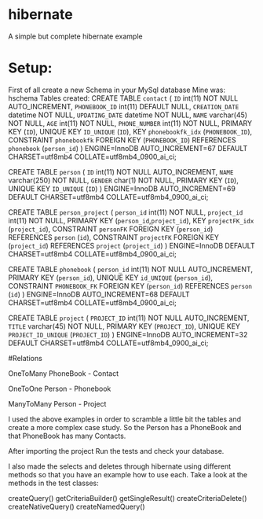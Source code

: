 # hibernate
A simple but complete hibernate example

# Setup:

First of all create a new Schema in your MySql database
Mine was: hschema
Tables created:
CREATE TABLE `contact` (
  `ID` int(11) NOT NULL AUTO_INCREMENT,
  `PHONEBOOK_ID` int(11) DEFAULT NULL,
  `CREATION_DATE` datetime NOT NULL,
  `UPDATING_DATE` datetime NOT NULL,
  `NAME` varchar(45) NOT NULL,
  `AGE` int(11) NOT NULL,
  `PHONE_NUMBER` int(11) NOT NULL,
  PRIMARY KEY (`ID`),
  UNIQUE KEY `ID_UNIQUE` (`ID`),
  KEY `phonebookfk_idx` (`PHONEBOOK_ID`),
  CONSTRAINT `phonebookfk` FOREIGN KEY (`PHONEBOOK_ID`) REFERENCES `phonebook` (`person_id`)
) ENGINE=InnoDB AUTO_INCREMENT=67 DEFAULT CHARSET=utf8mb4 COLLATE=utf8mb4_0900_ai_ci;

CREATE TABLE `person` (
  `ID` int(11) NOT NULL AUTO_INCREMENT,
  `NAME` varchar(250) NOT NULL,
  `GENDER` char(1) NOT NULL,
  PRIMARY KEY (`ID`),
  UNIQUE KEY `ID_UNIQUE` (`ID`)
) ENGINE=InnoDB AUTO_INCREMENT=69 DEFAULT CHARSET=utf8mb4 COLLATE=utf8mb4_0900_ai_ci;

CREATE TABLE `person_project` (
  `person_id` int(11) NOT NULL,
  `project_id` int(11) NOT NULL,
  PRIMARY KEY (`person_id`,`project_id`),
  KEY `projectFK_idx` (`project_id`),
  CONSTRAINT `personFK` FOREIGN KEY (`person_id`) REFERENCES `person` (`id`),
  CONSTRAINT `projectFK` FOREIGN KEY (`project_id`) REFERENCES `project` (`project_id`)
) ENGINE=InnoDB DEFAULT CHARSET=utf8mb4 COLLATE=utf8mb4_0900_ai_ci;

CREATE TABLE `phonebook` (
  `person_id` int(11) NOT NULL AUTO_INCREMENT,
  PRIMARY KEY (`person_id`),
  UNIQUE KEY `id_UNIQUE` (`person_id`),
  CONSTRAINT `PHONEBOOK_FK` FOREIGN KEY (`person_id`) REFERENCES `person` (`id`)
) ENGINE=InnoDB AUTO_INCREMENT=68 DEFAULT CHARSET=utf8mb4 COLLATE=utf8mb4_0900_ai_ci;


CREATE TABLE `project` (
  `PROJECT_ID` int(11) NOT NULL AUTO_INCREMENT,
  `TITLE` varchar(45) NOT NULL,
  PRIMARY KEY (`PROJECT_ID`),
  UNIQUE KEY `PROJECT_ID_UNIQUE` (`PROJECT_ID`)
) ENGINE=InnoDB AUTO_INCREMENT=32 DEFAULT CHARSET=utf8mb4 COLLATE=utf8mb4_0900_ai_ci;

#Relations

OneToMany
PhoneBook - Contact

OneToOne
Person - Phonebook

ManyToMany
Person - Project

I used the above examples in order to scramble a little bit the tables and create a more complex case study.
So the Person has a PhoneBook and that PhoneBook has many Contacts.

After importing the project Run the tests and check your database.

I also made the selects and deletes through hibernate using different methods so that you have an example how to use each.
Take a look at the methods in the test classes:

createQuery()
getCriteriaBuilder()
getSingleResult()
createCriteriaDelete()
createNativeQuery()
createNamedQuery()



